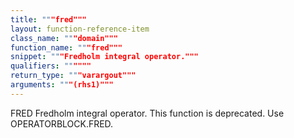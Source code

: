 ```yaml
---
title: """fred"""
layout: function-reference-item
class_name: """domain"""
function_name: """fred"""
snippet: """Fredholm integral operator."""
qualifiers: """"""
return_type: """varargout"""
arguments: """(rhs1)"""
---
```


 FRED      Fredholm integral operator.
    This function is deprecated. Use OPERATORBLOCK.FRED.

